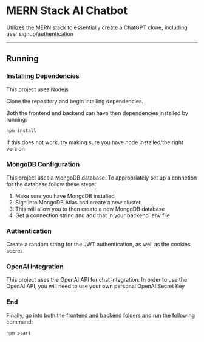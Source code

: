 # MERN Stack AI Chatbot

Utilizes the MERN stack to essentially create a ChatGPT clone, including user signup/authentication

---

## Running

### Installing Dependencies
This project uses Nodejs

Clone the repository and begin intalling dependencies.

Both the frontend and backend can have then dependencies installed by running:
```bash
npm install
```
If this does not work, try making sure you have node installed/the right version

### MongoDB Configuration
This project uses a MongoDB database. To appropriately set up a connetion for the database follow these steps:
<ol>
  <li>Make sure you have MongoDB installed</li>
  <li>Sign into MongoDB Atlas and create a new cluster</li>
  <li>This will allow you to then create a new MongoDB database</li>
  <li>Get a connection string and add that in your backend .env file</li>
</ol>

### Authentication
Create a random string for the JWT authentication, as well as the cookies secret

### OpenAI Integration
This project uses the OpenAI API for chat integration. In order to use the OpenAI API, you will need to use your own personal OpenAI Secret Key

### End
Finally, go into both the frontend and backend folders and run the following command:
```bash
npm start
```
